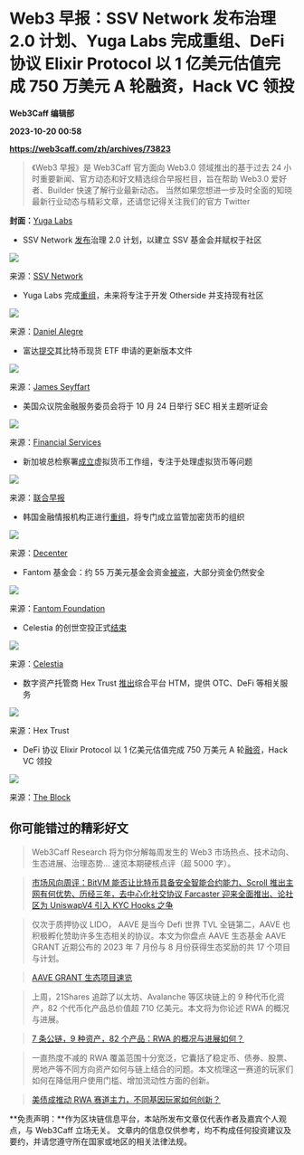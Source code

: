 # Web3 早报：SSV Network 发布治理 2.0 计划、Yuga Labs 完成重组、DeFi 协议 Elixir Protocol 以 1 亿美元估值完成 750 万美元 A 轮融资，Hack VC 领投
**Web3Caff 编辑部**

**2023-10-20 00:58**

**https://web3caff.com/zh/archives/73823**

[](http://twitter.com/intent/tweet?text=Web3%20%E6%97%A9%E6%8A%A5%EF%BC%9ASSV%20Network%20%E5%8F%91%E5%B8%83%E6%B2%BB%E7%90%86%202.0%20%E8%AE%A1%E5%88%92%E3%80%81Yuga%20Labs%20%E5%AE%8C%E6%88%90%E9%87%8D%E7%BB%84%E3%80%81DeFi%20%E5%8D%8F%E8%AE%AE%20Elixir%20Protocol%20%E4%BB%A5%201%20%E4%BA%BF%E7%BE%8E%E5%85%83%E4%BC%B0%E5%80%BC%E5%AE%8C%E6%88%90%20750%20%E4%B8%87%E7%BE%8E%E5%85%83%20A%20%E8%BD%AE%E8%9E%8D%E8%B5%84%EF%BC%8CHack%20VC%20%E9%A2%86%E6%8A%95&url=https%3A%2F%2Fweb3caff.com%2Fzh%2Farchives%2F73823 "Twitter")[](https://www.facebook.com/sharer/sharer.php?u=https%3A%2F%2Fweb3caff.com%2Fzh%2Farchives%2F73823 "Facebook")[](https://telegram.me/share/url?url=https%3A%2F%2Fweb3caff.com%2Fzh%2Farchives%2F73823&text=Web3%20%E6%97%A9%E6%8A%A5%EF%BC%9ASSV%20Network%20%E5%8F%91%E5%B8%83%E6%B2%BB%E7%90%86%202.0%20%E8%AE%A1%E5%88%92%E3%80%81Yuga%20Labs%20%E5%AE%8C%E6%88%90%E9%87%8D%E7%BB%84%E3%80%81DeFi%20%E5%8D%8F%E8%AE%AE%20Elixir%20Protocol%20%E4%BB%A5%201%20%E4%BA%BF%E7%BE%8E%E5%85%83%E4%BC%B0%E5%80%BC%E5%AE%8C%E6%88%90%20750%20%E4%B8%87%E7%BE%8E%E5%85%83%20A%20%E8%BD%AE%E8%9E%8D%E8%B5%84%EF%BC%8CHack%20VC%20%E9%A2%86%E6%8A%95 "Telegram")[](http://service.weibo.com/share/share.php?url=https%3A%2F%2Fweb3caff.com%2Fzh%2Farchives%2F73823&title=Web3%20%E6%97%A9%E6%8A%A5%EF%BC%9ASSV%20Network%20%E5%8F%91%E5%B8%83%E6%B2%BB%E7%90%86%202.0%20%E8%AE%A1%E5%88%92%E3%80%81Yuga%20Labs%20%E5%AE%8C%E6%88%90%E9%87%8D%E7%BB%84%E3%80%81DeFi%20%E5%8D%8F%E8%AE%AE%20Elixir%20Protocol%20%E4%BB%A5%201%20%E4%BA%BF%E7%BE%8E%E5%85%83%E4%BC%B0%E5%80%BC%E5%AE%8C%E6%88%90%20750%20%E4%B8%87%E7%BE%8E%E5%85%83%20A%20%E8%BD%AE%E8%9E%8D%E8%B5%84%EF%BC%8CHack%20VC%20%E9%A2%86%E6%8A%95 "Sina Weibo")[](https://web3caff.com/zh/archives/73823 "Copy Link")[](https://web3caff.com/zh/archives/73823 "More")

> 《Web3 早报》是 Web3Caff 官方面向 Web3.0 领域推出的基于过去 24 小时重要新闻、官方动态和好文精选综合早报栏目，旨在帮助 Web3.0 爱好者、Builder 快速了解行业最新动态。 当然如果您想进一步及时全面的知晓最新行业动态与精彩文章，还请您记得关注我们的官方 Twitter

**封面：**[Yuga Labs](http://yugalabs.io/)

*   SSV Network [发布](https://ssv.network/blog/community/governance-2-0-establishing-the-ssv-foundation-community-empowerment/)治理 2.0 计划，以建立 SSV 基金会并赋权于社区

![](https://web3caff.com/wp-content/uploads/2023/10/image-365.png)

来源：[SSV Network](https://ssv.network/blog/community/governance-2-0-establishing-the-ssv-foundation-community-empowerment/)

*   Yuga Labs 完成[重组](https://x.com/dalegre/status/1714445450818838576?s=20)，未来将专注于开发 Otherside 并支持现有社区

![](https://web3caff.com/wp-content/uploads/2023/10/image-366.png)

来源：[Daniel Alegre](https://twitter.com/dalegre)

*   富达[提交](https://x.com/JSeyff/status/1714399430210621625?s=20)其比特币现货 ETF 申请的更新版本文件

![](https://web3caff.com/wp-content/uploads/2023/10/image-372.png)

来源：[James Seyffart](https://twitter.com/JSeyff)  
[](https://twitter.com/JSeyff)

*   美国众议院金融服务委员会将于 10 月 24 日举行 SEC 相关主题听证会

![](https://web3caff.com/wp-content/uploads/2023/10/image-369.png)

来源：[Financial Services](https://financialservices.house.gov/calendar/eventsingle.aspx?EventID=408985)

*   新加坡总检察署[成立](https://www.zaobao.com.sg/news/singapore/story20231017-1443667)虚拟货币工作组，专注于处理虚拟货币等问题

![](https://web3caff.com/wp-content/uploads/2023/10/image-370.png)

来源：[联合早报](https://www.zaobao.com.sg/news/singapore/story20231017-1443667)

*   韩国金融情报机构正进行[重组](https://www.decenter.kr/NewsView/29W0AENO28/GZ03)，将专门成立监管加密货币的组织

![](https://web3caff.com/wp-content/uploads/2023/10/image-368.png)

来源：[Decenter](https://www.decenter.kr/NewsView/29W0AENO28/GZ03)

*   Fantom 基金会：约 55 万美元基金会资金[被盗](https://x.com/FantomFDN/status/1714337765502992798?s=20)，大部分资金仍然安全

![](https://web3caff.com/wp-content/uploads/2023/10/image-371.png)

来源：[Fantom Foundation](https://twitter.com/FantomFDN)

*   Celestia 的创世空投正式[结束](https://x.com/CelestiaOrg/status/1714553699174113568?s=20)

![](https://web3caff.com/wp-content/uploads/2023/10/image-364.png)

来源：[Celestia](https://twitter.com/CelestiaOrg)  
[](https://twitter.com/CelestiaOrg)

*   数字资产托管商 Hex Trust [推出](https://hextrust.com/resources-collection/introduction-to-hex-trust-markets-seize-opportunities-in-digital-assets)综合平台 HTM，提供 OTC、DeFi 等相关服务

![](https://web3caff.com/wp-content/uploads/2023/10/image-367.png)

来源：Hex Trust

*    DeFi 协议 Elixir Protocol 以 1 亿美元估值完成 750 万美元 A 轮[融资](https://x.com/TheBlock__/status/1714636211459920183?s=20)，Hack VC 领投

![](https://web3caff.com/wp-content/uploads/2023/10/image-373.png)

来源：[The Block](https://twitter.com/TheBlock__)

你可能错过的精彩好文
----------

> Web3Caff Research 将为你分解每周发生的 Web3 市场热点、技术动向、生态进展、治理态势… 速览本期硬核点评（超 5000 字）。

> [市场风向周评：BitVM 能否让比特币具备安全智能合约能力、Scroll 推出主网有何优势、历经三年，去中心化社交协议 Farcaster 迎来全面推出、论社区为 UniswapV4 引入 KYC Hooks 之争](https://research.web3caff.com/zh/archives/12269)

> 仅次于质押协议 LIDO， AAVE 是当今 Defi 世界 TVL 全链第二，AAVE 也积极孵化赞助许多生态相关的协议。本文为你盘点 AAVE 生态基金 AAVE GRANT 近期公布的 2023 年 7 月份与 8 月份获得生态奖励的共 17 个项目与计划。

> [AAVE GRANT 生态项目速览](https://web3caff.com/zh/archives/73797)

> 上周，21Shares 追踪了以太坊、Avalanche 等区块链上的 9 种代币化资产，82 个代币化产品总价值超 710 亿美元。本文将为你论述 RWA 的概况与进展。

> [7 条公链，9 种资产，82 个产品：RWA 的概况与进展如何？](https://web3caff.com/zh/archives/73709)

> 一直热度不减的 RWA 覆盖范围十分宽泛，它囊括了稳定币、债券、股票、房地产等不同方向资产如何与链上结合的问题。本文梳理这一赛道的玩家们如何在降低用户使用门槛、增加流动性方面的创新。

> [美债成推动 RWA 赛道主力，不同基因玩家如何创新？](https://web3caff.com/zh/archives/73750)

**免责声明：**作为区块链信息平台，本站所发布文章仅代表作者及嘉宾个人观点，与 Web3Caff 立场无关。 文章内的信息仅供参考，均不构成任何投资建议及要约，并请您遵守所在国家或地区的相关法律法规。